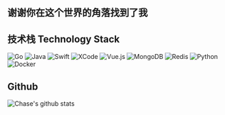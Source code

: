 <!--
**ssuxue/ssuxue** is a ✨ _special_ ✨ repository because its `README.md` (this file) appears on your GitHub profile.

Here are some ideas to get you started:

- 🔭 I’m currently working on ...
- 🌱 I’m currently learning ...
- 👯 I’m looking to collaborate on ...
- 🤔 I’m looking for help with ...
- 💬 Ask me about ...
- 📫 How to reach me: ...
- 😄 Pronouns: ...
- ⚡ Fun fact: ...
-->
## 谢谢你在这个世界的角落找到了我

## 技术栈 Technology Stack
![Go](https://img.shields.io/badge/-Go-FF69B4?style=for-the-badge&logo=go&logoColor=00ADD8)
![Java](https://img.shields.io/badge/-Java-orange?style=for-the-badge&logo=java&logoColor=FFFFFF)
![Swift](https://img.shields.io/badge/-Swift-FA7343?style=for-the-badge&logo=swift&logoColor=FFFFFF)
![XCode](https://img.shields.io/badge/-XCode-1575F9?style=for-the-badge&logo=xcodeDB2C20)
![Vue.js](https://img.shields.io/badge/-Vue.js-black?style=for-the-badge&logo=Vue.js)
![MongoDB](https://img.shields.io/badge/-MongoDB-47A248?style=for-the-badge&logo=mongodb&logoColor=FFFFFF)
![Redis](https://img.shields.io/badge/-Redis-DB2C20?style=for-the-badge&logo=redis&logoColor=FFFFFF)
![Python](https://img.shields.io/badge/-Python-green?style=for-the-badge&logo=python&logoColor=3776AB)
![Docker](https://img.shields.io/badge/Docker-red?style=for-the-badge&logo=docker)

## Github
![Chase's github stats](https://github-readme-stats.vercel.app/api?username=chase&show_icons=true&theme=cobalt)
